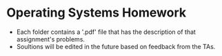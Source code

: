 # Operating Systems Homework
- Each folder contains a '.pdf' file that has the description of that assignment's problems.
- Soultions will be edited in the future based on feedback from the TAs.
